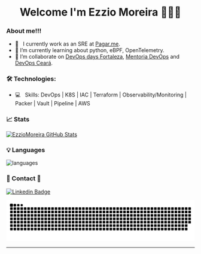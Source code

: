 <h1 align="center">
Welcome I'm Ezzio Moreira 👋👋👋
</h1>

### About me!!!

- 💼 &nbsp; I currently work as an SRE at [Pagar.me](https://pagar.me).
- 🌱 I’m currently learning about python, eBPF, OpenTelemetry.
- 👯 I’m collaborate on [DevOps days Fortaleza](https://devopsdays.org/), [Mentoria DevOps](http://mentoriadevops.io/) and [DevOps Ceará](https://github.com/devopsceara).

### 🛠 Technologies:
- 💻 &nbsp; Skills: DevOps | K8S | IAC | Terraform | Observability/Monitoring | Packer | Vault | Pipeline | AWS

### 📈 Stats 
[![EzzioMoreira GitHub Stats](https://github-readme-stats.vercel.app/api?username=EzzioMoreira&theme=cobalt&show_icons=true)](https://github.com/EzzioMoreira)

### 💡  Languages
![languages](https://github-readme-stats.vercel.app/api/top-langs/?username=EzzioMoreira&hide=scss&layout=compact&theme=cobalt&title_color=2ED3EA)

### 👀 Contact 👀 
[![Linkedin Badge](https://img.shields.io/badge/-LinkedIn-blue?style=flat-square&logo=Linkedin&logoColor=white&link=https://www.linkedin.com/in/ezzio-moreira-89587898/)](https://www.linkedin.com/in/ezzio-moreira-89587898/)

![Snake animation](https://github.com/EzzioMoreira/EzzioMoreira/blob/output/github-contribution-grid-snake.svg)
<hr>
